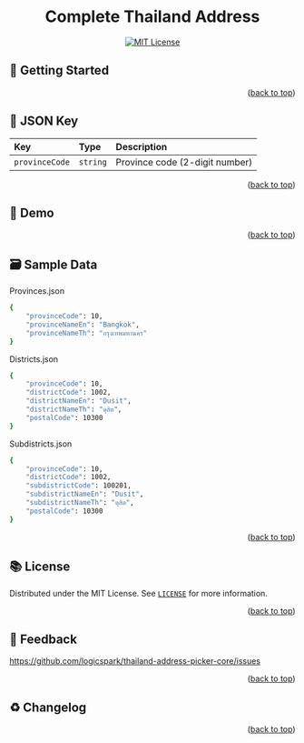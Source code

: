 <a id="readme-top"></a>
<div align="center">
	<h1> Complete Thailand Address </h1>
	

[![MIT License](https://img.shields.io/badge/License-MIT-green.svg)](https://github.com/logicspark/thailand-address-picker-core/blob/main/LICENSE)


</div>



## :rocket: Getting Started

<p align="right">(<a href="#readme-top">back to top</a>)</p>

## :memo: JSON Key

| Key | Type     | Description                       |
| :-------- | :------- | :-------------------------------- |
| `provinceCode`      | `string` | Province code (2-digit number) |

<p align="right">(<a href="#readme-top">back to top</a>)</p>

## :test_tube: Demo

<p align="right">(<a href="#readme-top">back to top</a>)</p>

## :card_file_box:  Sample Data

Provinces.json

```bash
{
	"provinceCode": 10,
	"provinceNameEn": "Bangkok",
	"provinceNameTh": "กรุงเทพมหานคร"
}
```

Districts.json

```bash
{
	"provinceCode": 10,
	"districtCode": 1002,
	"districtNameEn": "Dusit",
	"districtNameTh": "ดุสิต",
	"postalCode": 10300
}
```

Subdistricts.json

```bash
{
	"provinceCode": 10,
	"districtCode": 1002,
	"subdistrictCode": 100201,
	"subdistrictNameEn": "Dusit",
	"subdistrictNameTh": "ดุสิต",
	"postalCode": 10300
}
```


<p align="right">(<a href="#readme-top">back to top</a>)</p>
    
## :books: License

Distributed under the MIT License. See [`LICENSE`](https://github.com/logicspark/thailand-address-picker-core/blob/main/LICENSE) for more information.
  



<p align="right">(<a href="#readme-top">back to top</a>)</p>


## :speech_balloon: Feedback
https://github.com/logicspark/thailand-address-picker-core/issues


<p align="right">(<a href="#readme-top">back to top</a>)</p>

## :recycle: Changelog


<p align="right">(<a href="#readme-top">back to top</a>)</p>

